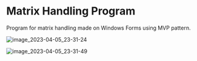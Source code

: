 # Matrix Handling Program
Program for matrix handling made on Windows Forms using MVP pattern.

![image_2023-04-05_23-31-24](https://user-images.githubusercontent.com/60883514/230203988-a0e1dae9-38be-4b59-ae85-8faa57c8cf2f.png)

![image_2023-04-05_23-31-49](https://user-images.githubusercontent.com/60883514/230204181-43b6e79a-660e-4870-ac41-0ec38e2143a1.png)
